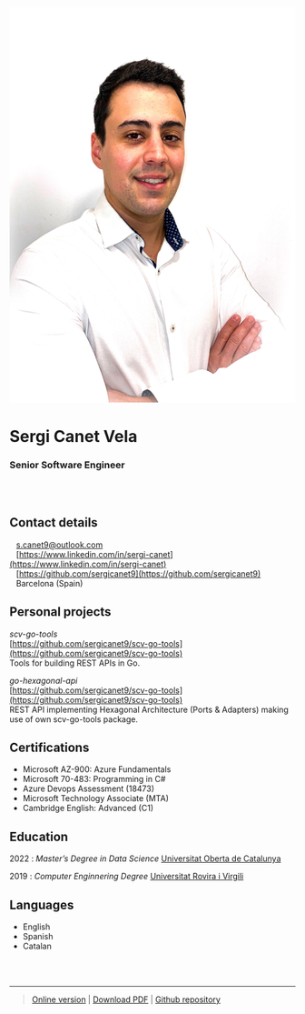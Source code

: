 <br /><br />

![](src/picture.png)

# Sergi Canet Vela
### Senior Software Engineer
<br /><br />

Contact details
---------
<span class="fas fa-envelope fa-lg"></span>&nbsp;&nbsp;&nbsp;<a href="mailto:s.canet9@outlook.com">s.canet9@outlook.com</a>
<br />
<span class="fab fa-linkedin fa-lg"></span>&nbsp;&nbsp;&nbsp;[https://www.linkedin.com/in/sergi-canet](https://www.linkedin.com/in/sergi-canet)
<br />
<span class="fab fa-github fa-lg"></span>&nbsp;&nbsp;&nbsp;[https://github.com/sergicanet9](https://github.com/sergicanet9)
<br />
<span class="fa fa-map-marker fa-lg"></span>&nbsp;&nbsp;&nbsp;Barcelona (Spain)

Personal projects
----------
*scv-go-tools*  
[https://github.com/sergicanet9/scv-go-tools](https://github.com/sergicanet9/scv-go-tools)  
Tools for building REST APIs in Go.

*go-hexagonal-api*  
[https://github.com/sergicanet9/scv-go-tools](https://github.com/sergicanet9/scv-go-tools)  
REST API implementing Hexagonal Architecture (Ports & Adapters) making use of own scv-go-tools package. 

Certifications
---------
- Microsoft AZ-900: Azure Fundamentals
- Microsoft 70-483: Programming in C#
- Azure Devops Assessment (18473)
- Microsoft Technology Associate (MTA)
- Cambridge English: Advanced (C1)

Education
---------
2022
:       *Master’s Degree in Data Science*
        [Universitat Oberta de Catalunya](https://www.uoc.edu)

2019
:       *Computer Enginnering Degree*
        [Universitat Rovira i Virgili](https://www.urv.cat)

Languages
---------
- English
- Spanish
- Catalan

<br /><br />

------
> [Online version](https://htmlpreview.github.io/?https://github.com/sergicanet9/resume/blob/main/resume-sergi-canet.html) |
[Download PDF](https://raw.githubusercontent.com/sergicanet9/resume/main/resume-sergi-canet.pdf) |
[Github repository](https://github.com/sergicanet9/resume)
